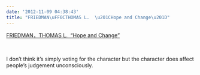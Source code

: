 ```yaml
---
date: '2012-11-09 04:38:43'
title: "FRIEDMAN\uFF0CTHOMAS L.  \u201CHope and Change\u201D"
---
```


[FRIEDMAN，THOMAS L.  “Hope and Change”](http://www.nytimes.com/2012/11/07/opinion/friedman-hope-and-change-part-two.html?smid=pl-share  )

 

I don’t think it’s simply voting for the character but the character does affect people’s judgement unconsciously.


